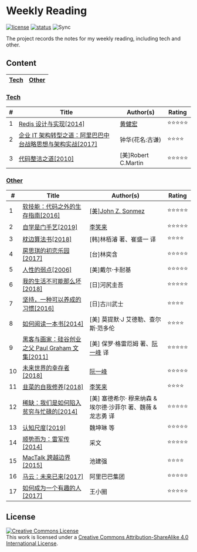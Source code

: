 # Weekly Reading

[![license](https://badgen.net/github/license/yanglbme/weekly-reading?color=green)](https://github.com/yanglbme/weekly-reading/blob/main/LICENSE)
[![status](https://badgen.net/badge/status/updated-weekly/green)](https://github.com/yanglbme/weekly-reading)
![Sync](https://github.com/yanglbme/weekly-reading/workflows/Sync/badge.svg)

The project records the notes for my weekly reading, including tech and other.

## Content

| [Tech](#tech) | [Other](#other) |
| ------------- | --------------- |

### [Tech](docs/tech/README.md)

| #   | Title                                                                                 | Author(s)                               | Rating     |
| --- | ------------------------------------------------------------------------------------- | --------------------------------------- | ---------- |
| 1   | [Redis 设计与实现[2014]](docs/tech/2019-03-17.md)                                     | [黄健宏](https://github.com/huangz1990) | ⭐⭐⭐⭐⭐ |
| 2   | [企业 IT 架构转型之道：阿里巴巴中台战略思想与架构实战[2017]](docs/tech/2019-03-31.md) | 钟华(花名:古谦)                         | ⭐⭐⭐⭐   |
| 3   | [代码整洁之道[2010]](docs/tech/2019-04-07.md)                                         | [美]Robert C.Martin                     | ⭐⭐⭐⭐⭐ |

### [Other](docs/other/README.md)

| #   | Title                                                                       | Author(s)                                                                   | Rating     |
| --- | --------------------------------------------------------------------------- | --------------------------------------------------------------------------- | ---------- |
| 1   | [软技能：代码之外的生存指南[2016]](docs/other/2019-03-10.md)                | [[美]John Z. Sonmez](https://simpleprogrammer.com/about-simple-programmer/) | ⭐⭐⭐⭐⭐ |
| 2   | [自学是门手艺[2019]](docs/other/2019-03-24.md)                              | [李笑来](https://github.com/xiaolai)                                        | ⭐⭐⭐⭐⭐ |
| 3   | [枕边算法书[2018]](docs/other/2019-04-14.md)                                | [韩]林栢濬 著、崔盛一 译                                                    | ⭐⭐⭐⭐   |
| 4   | [房思琪的初恋乐园[2017]](docs/other/2019-04-21.md)                          | [台]林奕含                                                                  | ⭐⭐⭐⭐⭐ |
| 5   | [人性的弱点[2006]](docs/other/2019-04-28.md)                                | [美]戴尔·卡耐基                                                             | ⭐⭐⭐⭐⭐ |
| 6   | [我的生活不可能那么坏[2018]](docs/other/2019-05-05.md)                      | [日]河尻圭吾                                                                | ⭐⭐⭐⭐⭐ |
| 7   | [坚持，一种可以养成的习惯[2016]](docs/other/2019-05-12.md)                  | [日]古川武士                                                                | ⭐⭐⭐⭐   |
| 8   | [如何阅读一本书[2014]](docs/other/2019-05-26.md)                            | [美] 莫提默·J 艾德勒、查尔斯·范多伦                                         | ⭐⭐⭐⭐   |
| 9   | [黑客与画家：硅谷创业之父 Paul Graham 文集[2011]](docs/other/2019-05-27.md) | [美] 保罗·格雷厄姆 著、[阮一峰](https://github.com/ruanyf) 译               | ⭐⭐⭐⭐⭐ |
| 10  | [未来世界的幸存者[2018]](docs/other/2019-06-01.md)                          | [阮一峰](https://github.com/ruanyf)                                         | ⭐⭐⭐⭐⭐ |
| 11  | [韭菜的自我修养[2018]](docs/other/2019-06-09.md)                            | [李笑来](https://github.com/xiaolai)                                        | ⭐⭐⭐⭐   |
| 12  | [稀缺：我们是如何陷入贫穷与忙碌的[2014]](docs/other/2019-06-16.md)          | [美] 塞德希尔· 穆来纳森 & 埃尔德·沙菲尔 著、魏薇 & 龙志勇 译                | ⭐⭐⭐⭐⭐ |
| 13  | [认知尺度[2019]](docs/other/2019-06-24.md)                                  | 魏坤琳 等                                                                   | ⭐⭐⭐⭐⭐ |
| 14  | [顺势而为：雷军传[2014]](docs/other/2019-07-14.md)                          | 采文                                                                        | ⭐⭐⭐⭐⭐ |
| 15  | [MacTalk 跨越边界[2015]](docs/other/2019-07-22.md)                          | 池建强                                                                      | ⭐⭐⭐⭐   |
| 16  | [马云：未来已来[2017]](docs/other/2019-07-28.md)                            | 阿里巴巴集团                                                                | ⭐⭐⭐⭐⭐ |
| 17  | [如何成为一个有趣的人[2017]](docs/other/2019-08-04.md)                      | 王小圈                                                                      | ⭐⭐⭐⭐⭐ |

## License

<a rel="license" href="https://github.com/yanglbme/weekly-reading/blob/main/LICENSE"><img alt="Creative Commons License" style="border-width:0" src="https://i.creativecommons.org/l/by-sa/4.0/88x31.png" /></a><br />This work is licensed under a <a rel="license" href="http://creativecommons.org/licenses/by-sa/4.0/">Creative Commons Attribution-ShareAlike 4.0 International License</a>.
